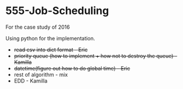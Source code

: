 # 555-Job-Scheduling
For the case study of 2016

Using python for the implementation.

* ~~read csv into dict format - Eric~~
* ~~priority queue (how to implement + how not to destroy the queue) - Kamilla~~
* ~~datetime(figure out how to do global time) - Eric~~
* rest of algorithm - mix
* EDD - Kamilla
